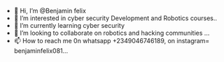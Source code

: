 - 👋 Hi, I’m @Benjamin felix
- 👀 I’m interested in cyber security Development and Robotics courses..
- 🌱 I’m currently learning cyber security 
- 💞️ I’m looking to collaborate on robotics and hacking communities ...
- 📫 How to reach me 0n whatsapp +2349046746189, on instagram= benjaminfelix081...

<!---
Techfrea/Techfrea is a ✨ special ✨ repository because its `README.md` (this file) appears on your GitHub profile.
You can click the Preview link to take a look at your changes.
--->
